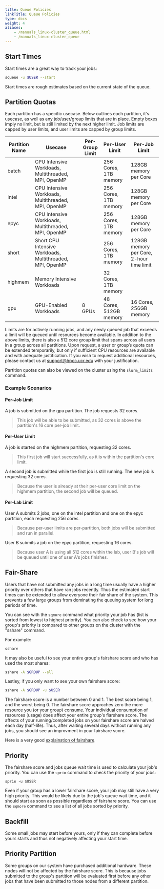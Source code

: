 ```yaml
---
title: Queue Policies
linkTitle: Queue Policies
type: docs
weight: 4
aliases:
    - /manuals_linux-cluster_queue.html
    - /manuals_linux-cluster_queue
---
```


## Start Times
Start times are a great way to track your jobs:
```bash
squeue -u $USER --start
```
Start times are rough estimates based on the current state of the queue.

## Partition Quotas

Each partition has a specific usecase. Below outlines each partition, it's usecase, as well as any job/user/group limits that are in place.
Empty boxes imply no limit, but is still limited by the next higher limit. Job limits are capped by user limits, and user limits are capped by group limits.

| Partition Name | Usecase                                                   | Per-Group Limit | Per-User Limit         | Per-Job Limit                            |
|----------------|-----------------------------------------------------------|-----------------|------------------------|------------------------------------------|
| batch          | CPU Intensive Workloads, Multithreaded, MPI, OpenMP       |                 | 256 Cores, 1TB memory  | 128GB memory per Core                    |
| intel          | CPU Intensive Workloads, Multithreaded, MPI, OpenMP       |                 | 256 Cores, 1TB memory  | 128GB memory per Core                    |
| epyc           | CPU Intensive Workloads, Multithreaded, MPI, OpenMP       |                 | 256 Cores, 1TB memory  | 128GB memory per Core                    |
| short          | Short CPU Intensive Workloads, Multithreaded, MPI, OpenMP |                 | 256 Cores, 1TB memory  | 128GB memory per Core, 2-hour time limit |
| highmem        | Memory Intensive Workloads                                |                 | 32 Cores, 1TB memory   |                                          |
| gpu            | GPU-Enabled Workloads                                     | 8 GPUs          | 48 Cores, 512GB memory | 16 Cores, 256GB memory                   |

Limits are for actively running jobs, and any newly queued job that exceeds a limit will be queued until resources become available. In addition
to the above limits, there is also a 512 core group limit that spans across all users in a group across all partitions. Upon request, a user or
group’s quota can be extended temporarily, but only if sufficient CPU resources are available and with adequate justification. If you wish to
request additional resources, please contact us at support@hpcc.ucr.edu with your justification.

Partition quotas can also be viewed on the cluster using the `slurm_limits` command.

### Example Scenarios

#### Per-Job Limit

A job is submitted on the gpu partition. The job requests 32 cores.

> This job will be able to be submitted, as 32 cores is above the partition's 16 core per-job limit.

#### Per-User Limit

A job is started on the highmem partition, requesting 32 cores.

> This first job will start successfully, as it is within the partition's core limit.

A second job is submitted while the first job is still running. The new job is requesting 32 cores.

> Because the user is already at their per-user core limit on the highmem partition, the second job will be queued.

#### Per-Lab Limit

User A submits 2 jobs, one on the intel partition and one on the epyc partition, each requesting 256 cores.

> Because per-user limits are per-partition, both jobs will be submitted and run in parallel.

User B submits a job on the epyc partition, requesting 16 cores.

> Because user A is using all 512 cores within the lab, user B's job will be queued until one of user A's jobs finishes.

## Fair-Share
Users that have not submitted any jobs in a long time usually have a higher priority over others that have ran jobs recently.
Thus the estimated start times can be extended to allow everyone their fair share of the system.
This prevents a few large groups from dominating the queuing system for long periods of time.

You can see with the `sqmore` command what priority your job has (list is sorted from lowest to highest priority).
You can also check to see how your group's priority is compared to other groups on the cluster with the "sshare" command.

For example:
```bash
sshare
```

It may also be useful to see your entire group's fairshare score and who has used the most shares:
```bash
sshare -A $GROUP --all
```

Lastley, if you only want to see your own fairshare score:
```bash
sshare -A $GROUP -u $USER
```

The fairshare score is a number between 0 and 1. The best score being 1, and the worst being 0.
The fairshare score approches zero the more resource you (or your group) consume.
Your individual consumption of resources (usage) does affect your entire group's fiarshare score.
The affects of your running/completed jobs on your fairshare score are halved each day (half-life).
Thus, after waiting several days without running any jobs, you should see an improvment in your fairshare score.

Here is a very good [explaination of fairshare](https://www.rc.fas.harvard.edu/fairshare/).

## Priority
The fairshare score and jobs queue wait time is used to calculate your job's priority.
You can use the `sprio` command to check the priority of your jobs:

```
sprio -u $USER
```

Even if your group has a lower fairshare score, your job may still have a very high priority.
This would be likely due to the job's queue wait time, and it should start as soon as possible regardless of fairshare score.
You can use the `sqmore` command to see a list of all jobs sorted by priority.

## Backfill
Some small jobs may start before yours, only if they can complete before yours starts and thus not negatively affecting your start time.

## Priority Partition
Some groups on our system have purchased additional hardware. These nodes will not be affected by the fairshare score.
This is because jobs submitted to the group's partition will be evaluated first before any other jobs that have been submitted to those nodes from a different partition.
